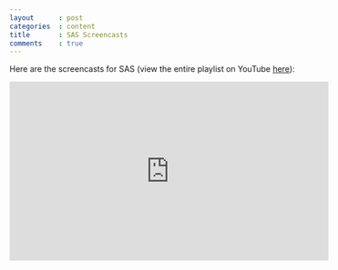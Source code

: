 ```yaml
---
layout      : post
categories  : content
title       : SAS Screencasts
comments    : true
---
```


<p>Here are the screencasts for SAS (view the entire playlist on YouTube <a href="http://www.youtube.com/playlist?list=PLnC5h3PY-znzFmH5llx3Hp4ufKsnwvJqy" target='_blank'>here</a>):

<center>
<iframe width="560" height="315" src="http://www.youtube.com/embed/H3FZlbsNBT8?list=PLnC5h3PY-znzFmH5llx3Hp4ufKsnwvJqy" frameborder="0" allowfullscreen></iframe>
</center>
</p>
